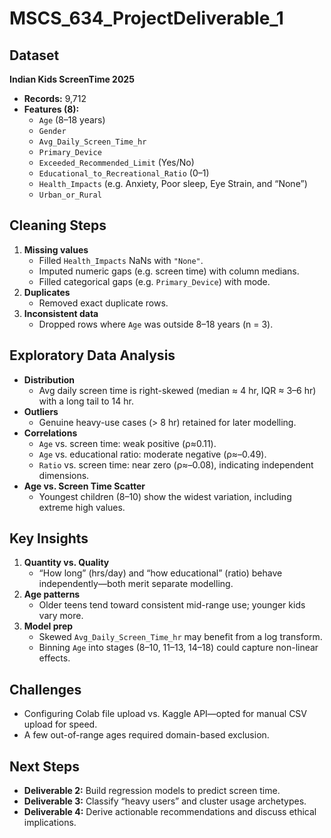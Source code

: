 # MSCS_634_ProjectDeliverable_1

## Dataset  
**Indian Kids ScreenTime 2025**  
- **Records:** 9,712  
- **Features (8):**  
  - `Age` (8–18 years)  
  - `Gender`  
  - `Avg_Daily_Screen_Time_hr`  
  - `Primary_Device`  
  - `Exceeded_Recommended_Limit` (Yes/No)  
  - `Educational_to_Recreational_Ratio` (0–1)  
  - `Health_Impacts` (e.g. Anxiety, Poor sleep, Eye Strain, and “None”)  
  - `Urban_or_Rural`

## Cleaning Steps  
1. **Missing values**  
   - Filled `Health_Impacts` NaNs with `"None"`.  
   - Imputed numeric gaps (e.g. screen time) with column medians.  
   - Filled categorical gaps (e.g. `Primary_Device`) with mode.  
2. **Duplicates**  
   - Removed exact duplicate rows.  
3. **Inconsistent data**  
   - Dropped rows where `Age` was outside 8–18 years (n = 3).

## Exploratory Data Analysis  
- **Distribution**  
  - Avg daily screen time is right-skewed (median ≈ 4 hr, IQR ≈ 3–6 hr) with a long tail to 14 hr.  
- **Outliers**  
  - Genuine heavy-use cases (> 8 hr) retained for later modelling.  
- **Correlations**  
  - `Age` vs. screen time: weak positive (ρ≈0.11).  
  - `Age` vs. educational ratio: moderate negative (ρ≈–0.49).  
  - `Ratio` vs. screen time: near zero (ρ≈–0.08), indicating independent dimensions.  
- **Age vs. Screen Time Scatter**  
  - Youngest children (8–10) show the widest variation, including extreme high values.

## Key Insights  
1. **Quantity vs. Quality**  
   - “How long” (hrs/day) and “how educational” (ratio) behave independently—both merit separate modelling.  
2. **Age patterns**  
   - Older teens tend toward consistent mid-range use; younger kids vary more.  
3. **Model prep**  
   - Skewed `Avg_Daily_Screen_Time_hr` may benefit from a log transform.  
   - Binning `Age` into stages (8–10, 11–13, 14–18) could capture non-linear effects.

## Challenges  
- Configuring Colab file upload vs. Kaggle API—opted for manual CSV upload for speed.  
- A few out-of-range ages required domain-based exclusion.

## Next Steps  
- **Deliverable 2:** Build regression models to predict screen time.  
- **Deliverable 3:** Classify “heavy users” and cluster usage archetypes.  
- **Deliverable 4:** Derive actionable recommendations and discuss ethical implications.
